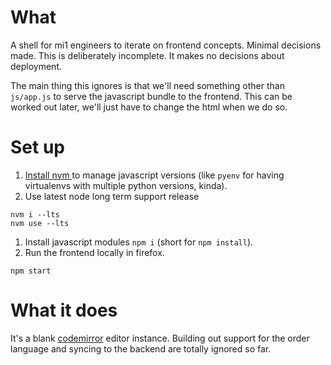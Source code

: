 # What

A shell for mi1 engineers to iterate on frontend concepts. Minimal decisions
made. This is deliberately incomplete. It makes no decisions about deployment.

The main thing this ignores is that we'll need something other than `js/app.js`
to serve the javascript bundle to the frontend. This can be worked out later,
we'll just have to change the html when we do so.

# Set up
1. [ Install nvm ](https://github.com/nvm-sh/nvm#installing-and-updating) to
   manage javascript versions (like `pyenv` for having virtualenvs with
   multiple python versions, kinda).
1. Use latest node long term support release
```
nvm i --lts
nvm use --lts
```
1. Install javascript modules `npm i` (short for `npm install`).
1. Run the frontend locally in firefox.
```
npm start
```

# What it does

It's a blank [codemirror](https://codemirror.net/6/) editor instance. Building
out support for the order language and syncing to the backend are totally
ignored so far.


